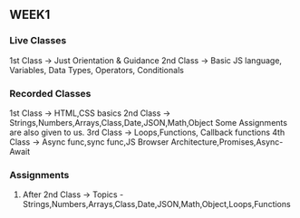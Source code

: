 ## WEEK1

### Live Classes
1st Class -> Just Orientation & Guidance 
2nd Class -> Basic JS language, Variables, Data Types, Operators, Conditionals

### Recorded Classes
1st Class -> HTML,CSS basics
2nd Class -> Strings,Numbers,Arrays,Class,Date,JSON,Math,Object
Some Assignments are also given to us.
3rd Class -> Loops,Functions, Callback functions
4th Class -> Async func,sync func,JS Browser Architecture,Promises,Async-Await

### Assignments
1. After 2nd Class ->
Topics - Strings,Numbers,Arrays,Class,Date,JSON,Math,Object,Loops,Functions
